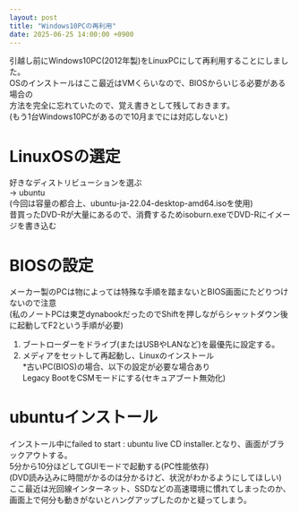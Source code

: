 ```yaml
---
layout: post
title: "Windows10PCの再利用"
date: 2025-06-25 14:00:00 +0900
---
```


引越し前にWindows10PC(2012年製)をLinuxPCにして再利用することにしました。  
OSのインストールはここ最近はVMくらいなので、BIOSからいじる必要がある場合の  
方法を完全に忘れていたので、覚え書きとして残しておきます。  
(もう1台Windows10PCがあるので10月までには対応しないと)

# LinuxOSの選定
好きなディストリビューションを選ぶ  
→ ubuntu  
(今回は容量の都合上、ubuntu-ja-22.04-desktop-amd64.isoを使用)  
昔買ったDVD-Rが大量にあるので、消費するためisoburn.exeでDVD-Rにイメージを書き込む

# BIOSの設定
メーカー製のPCは物によっては特殊な手順を踏まないとBIOS画面にたどりつけないので注意  
(私のノートPCは東芝dynabookだったのでShiftを押しながらシャットダウン後に起動してF2という手順が必要)  
1. ブートローダーをドライブ(またはUSBやLANなど)を最優先に設定する。  
2. メディアをセットして再起動し、Linuxのインストール  
*古いPC(BIOS)の場合、以下の設定が必要な場合あり  
Legacy BootをCSMモードにする(セキュアブート無効化)

# ubuntuインストール
インストール中にfailed to start : ubuntu live CD installer.となり、画面がブラックアウトする。  
5分から10分ほどしてGUIモードで起動する(PC性能依存)  
(DVD読み込みに時間がかるのは分かるけど、状況がわかるようにしてほしい)  
ここ最近は光回線インターネット、SSDなどの高速環境に慣れてしまったのか、  
画面上で何分も動きがないとハングアップしたのかと疑ってしまう。
